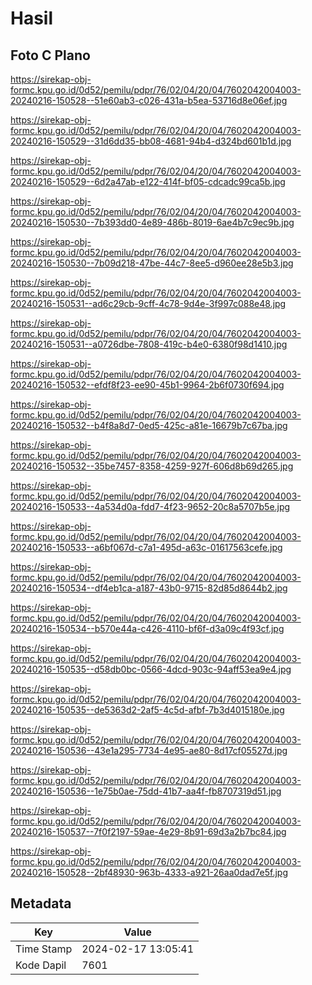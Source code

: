 # Hasil

## Foto C Plano

https://sirekap-obj-formc.kpu.go.id/0d52/pemilu/pdpr/76/02/04/20/04/7602042004003-20240216-150528--51e60ab3-c026-431a-b5ea-53716d8e06ef.jpg

https://sirekap-obj-formc.kpu.go.id/0d52/pemilu/pdpr/76/02/04/20/04/7602042004003-20240216-150529--31d6dd35-bb08-4681-94b4-d324bd601b1d.jpg

https://sirekap-obj-formc.kpu.go.id/0d52/pemilu/pdpr/76/02/04/20/04/7602042004003-20240216-150529--6d2a47ab-e122-414f-bf05-cdcadc99ca5b.jpg

https://sirekap-obj-formc.kpu.go.id/0d52/pemilu/pdpr/76/02/04/20/04/7602042004003-20240216-150530--7b393dd0-4e89-486b-8019-6ae4b7c9ec9b.jpg

https://sirekap-obj-formc.kpu.go.id/0d52/pemilu/pdpr/76/02/04/20/04/7602042004003-20240216-150530--7b09d218-47be-44c7-8ee5-d960ee28e5b3.jpg

https://sirekap-obj-formc.kpu.go.id/0d52/pemilu/pdpr/76/02/04/20/04/7602042004003-20240216-150531--ad6c29cb-9cff-4c78-9d4e-3f997c088e48.jpg

https://sirekap-obj-formc.kpu.go.id/0d52/pemilu/pdpr/76/02/04/20/04/7602042004003-20240216-150531--a0726dbe-7808-419c-b4e0-6380f98d1410.jpg

https://sirekap-obj-formc.kpu.go.id/0d52/pemilu/pdpr/76/02/04/20/04/7602042004003-20240216-150532--efdf8f23-ee90-45b1-9964-2b6f0730f694.jpg

https://sirekap-obj-formc.kpu.go.id/0d52/pemilu/pdpr/76/02/04/20/04/7602042004003-20240216-150532--b4f8a8d7-0ed5-425c-a81e-16679b7c67ba.jpg

https://sirekap-obj-formc.kpu.go.id/0d52/pemilu/pdpr/76/02/04/20/04/7602042004003-20240216-150532--35be7457-8358-4259-927f-606d8b69d265.jpg

https://sirekap-obj-formc.kpu.go.id/0d52/pemilu/pdpr/76/02/04/20/04/7602042004003-20240216-150533--4a534d0a-fdd7-4f23-9652-20c8a5707b5e.jpg

https://sirekap-obj-formc.kpu.go.id/0d52/pemilu/pdpr/76/02/04/20/04/7602042004003-20240216-150533--a6bf067d-c7a1-495d-a63c-01617563cefe.jpg

https://sirekap-obj-formc.kpu.go.id/0d52/pemilu/pdpr/76/02/04/20/04/7602042004003-20240216-150534--df4eb1ca-a187-43b0-9715-82d85d8644b2.jpg

https://sirekap-obj-formc.kpu.go.id/0d52/pemilu/pdpr/76/02/04/20/04/7602042004003-20240216-150534--b570e44a-c426-4110-bf6f-d3a09c4f93cf.jpg

https://sirekap-obj-formc.kpu.go.id/0d52/pemilu/pdpr/76/02/04/20/04/7602042004003-20240216-150535--d58db0bc-0566-4dcd-903c-94aff53ea9e4.jpg

https://sirekap-obj-formc.kpu.go.id/0d52/pemilu/pdpr/76/02/04/20/04/7602042004003-20240216-150535--de5363d2-2af5-4c5d-afbf-7b3d4015180e.jpg

https://sirekap-obj-formc.kpu.go.id/0d52/pemilu/pdpr/76/02/04/20/04/7602042004003-20240216-150536--43e1a295-7734-4e95-ae80-8d17cf05527d.jpg

https://sirekap-obj-formc.kpu.go.id/0d52/pemilu/pdpr/76/02/04/20/04/7602042004003-20240216-150536--1e75b0ae-75dd-41b7-aa4f-fb8707319d51.jpg

https://sirekap-obj-formc.kpu.go.id/0d52/pemilu/pdpr/76/02/04/20/04/7602042004003-20240216-150537--7f0f2197-59ae-4e29-8b91-69d3a2b7bc84.jpg

https://sirekap-obj-formc.kpu.go.id/0d52/pemilu/pdpr/76/02/04/20/04/7602042004003-20240216-150528--2bf48930-963b-4333-a921-26aa0dad7e5f.jpg


## Metadata

| Key        | Value               |
| ---------- | ------------------- |
| Time Stamp | 2024-02-17 13:05:41 |
| Kode Dapil | 7601                |




